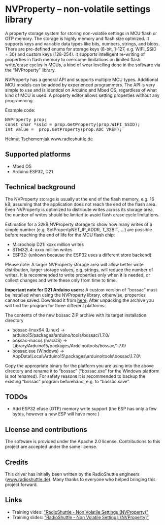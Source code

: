 # NVProperty – non-volatile settings library

A property storage system for storing non-volatile settings in MCU flash or OTP memory. The storage is highly memory and flash size optmized. It supports keys and variable data types like bits, numbers, strings, and blobs. There are pre-defined enums for storage keys (8-bit, 1-127, e.g. WIFI_SSID = 30) and custom keys (128-254). It supports intelligent re-writing of properties in flash memory to overcome limitations on limited flash write/erase cycles in MCUs, a kind of wear levelling done in the software via the “NVProperty” library.

NVProperty has a general API  and supports multiple MCU types. Additional MCU models can be added by experienced programmers. The API is very simple to use and is identical on Arduino and Mbed OS, regardless of what kind of MCU is used. A property editor allows setting properties without any programming.

Example code:
<pre>
NVProperty prop;
const char *ssid = prop.GetProperty(prop.WIFI_SSID);
int value =  prop.GetProperty(prop.ADC_VREF);
</pre>

Helmut Tschemernjak
www.radioshuttle.de

## Supported platforms
- Mbed OS
- Arduino ESP32, D21

## Technical background
The NVProperty storage is usually at the end of the flash memory, e.g. 16 kB, assuming that the application does not reach the end of the flash area. Even NVProperty is optimized to distribute writes across its storage area, the number of writes should be limited to avoid flash erase cycle limitations.

Estimation for a 32kB NVProperty storage to show how many writes of a simple number (e.g. SetPropertyNET_IP_ADDR, T_32BIT, ...) are possible before reaching the end of life for the MCU flash chip:

- Microchoip D21:	xxxx million writes
- STM32L4:		xxxx million writes
- ESP32: 		(unkown because the ESP32 uses a different store backend) 

Please note: A larger NVProperty storage area will allow better write distribution, larger storage values, e.g. strings, will reduce the number of writes. It is recommended to write properties only when it is needed, or collect changes and write these only from time to time.

__Important note for D21 Arduino users:__ A custom version of “bossac” must be installed when using the NVProperty library, otherwise, properties cannot be saved. Download it from [here](https://www.radioshuttle.de/wp-content/uploads/2018/10/BOSSAC.zip).
After unpacking the archive you will find the program for three different platforms:

The contents of the new bossac ZIP archive with its target installation directory
- bossac-linux64 (Linux) -> arduino15/packages/arduino/tools/bossac/1.7.0/
- bossac-macos (macOS) ->	Library/Arduino15/packages/Arduino/tools/bossac/1.7.0/
- bossac.exe (Windows) -> AppData\Local\Arduino15\packages\arduino\tools\bossac\1.7.0\

Copy the appropriate binary for the platform you are using into the above directory and rename it to “bossac” (“bossac.exe” for the Windows platform is not renamed). For safety reasons it is recommended to backup the existing “bossac” program beforehand, e.g. to “bossac.save”.


## TODOs
- Add ESP32 efuse (OTP) memory write support (the ESP has only a few bytes, however a new ESP will have more )

## License and contributions

The software is provided under the Apache 2.0 license. Contributions to this project are accepted under the same license.

##  Credits
This driver has initially been written by the RadioShuttle engineers (www.radioshuttle.de). Many thanks to everyone who helped bringing this project forward.

##  Links
- Training video: ["RadioShuttle - Non Volatile Settings (NVProperty)"](https://www.youtube.com/watch?v=8zlBuu4SDGY) 
- Training slides:  ["RadioShuttle - Non Volatile Settings (NVProperty)"](docs/NVProperties-Training-Video-Slides.pdf) 
